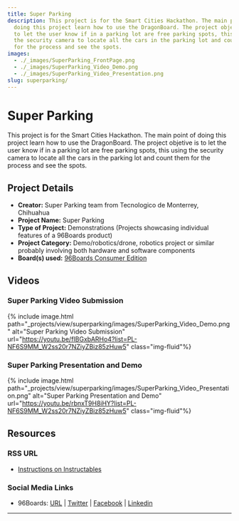 ```yaml
---
title: Super Parking
description: This project is for the Smart Cities Hackathon. The main point of
  doing this project learn how to use the DragonBoard. The project objetive is
  to let the user know if in a parking lot are free parking spots, this using
  the security camera to locate all the cars in the parking lot and count them
  for the process and see the spots.
images:
  - ./_images/SuperParking_FrontPage.png
  - ./_images/SuperParking_Video_Demo.png
  - ./_images/SuperParking_Video_Presentation.png
slug: superparking/
---
```


# Super Parking

This project is for the Smart Cities Hackathon. The main point of doing this project learn how to use the DragonBoard. The project objetive is to let the user know if in a parking lot are free parking spots, this using the security camera to locate all the cars in the parking lot and count them for the process and see the spots.

## Project Details

- **Creator:** Super Parking team from Tecnologico de Monterrey, Chihuahua
- **Project Name:** Super Parking
- **Type of Project:** Demonstrations (Projects showcasing individual features of a 96Boards product)
- **Project Category:** Demo/robotics/drone, robotics project or similar probably involving both hardware and software components
- **Board(s) used:** [96Boards Consumer Edition](https://www.96boards.org/products/ce/)

## Videos

### Super Parking Video Submission

{% include image.html path="_projects/view/superparking/images/SuperParking_Video_Demo.png" alt="Super Parking Video Submission" url="https://youtu.be/fIBGxbARHo4?list=PL-NF6S9MM_W2ss20r7NZiyZBiz85zHuw5" class="img-fluid"%}

### Super Parking Presentation and Demo

{% include image.html path="_projects/view/superparking/images/SuperParking_Video_Presentation.png" alt="Super Parking Presentation and Demo" url="https://youtu.be/rbnxT9H8iHY?list=PL-NF6S9MM_W2ss20r7NZiyZBiz85zHuw5" class="img-fluid"%}

## Resources

### RSS URL

- [Instructions on Instructables](http://www.instructables.com/id/Super-Parking/)

### Social Media Links

- 96Boards: [URL](https://www.96boards.org/) &#124; [Twitter](https://twitter.com/96boards) &#124; [Facebook](https://www.facebook.com/96Boards) &#124; [Linkedin](https://www.linkedin.com/company/{{site.linkedin_username}}/)

---
